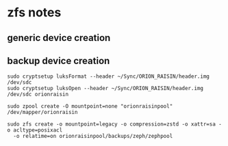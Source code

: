 # zfs notes

## generic device creation


## backup device creation

```shell
sudo cryptsetup luksFormat --header ~/Sync/ORION_RAISIN/header.img /dev/sdc
sudo cryptsetup luksOpen --header ~/Sync/ORION_RAISIN/header.img /dev/sdc orionraisin

sudo zpool create -O mountpoint=none "orionraisinpool" /dev/mapper/orionraisin

sudo zfs create -o mountpoint=legacy -o compression=zstd -o xattr=sa -o acltype=posixacl
  -o relatime=on orionraisinpool/backups/zeph/zephpool
```


